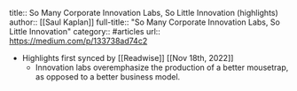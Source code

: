 title:: So Many Corporate Innovation Labs, So Little Innovation (highlights)
author:: [[Saul Kaplan]]
full-title:: "So Many Corporate Innovation Labs, So Little Innovation"
category:: #articles
url:: https://medium.com/p/133738ad74c2

- Highlights first synced by [[Readwise]] [[Nov 18th, 2022]]
	- Innovation labs overemphasize the production of a better mousetrap, as opposed to a better business model.